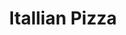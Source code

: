 ---
pizza_image: "/images/pizza-2.jpg"
title: "Itallian Pizza"
pizza_content: "Far far away, behind the word mountains, far from the countries Vokalia and Consonantia"
pizza_price: "$2.90"
type: "pizza"

---